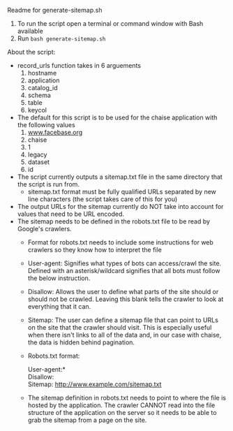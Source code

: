 Readme for generate-sitemap.sh

1. To run the script open a terminal or command window with Bash available
2. Run `bash generate-sitemap.sh`

About the script:
- record_urls function takes in 6 arguements
  1. hostname
  2. application
  3. catalog_id
  4. schema
  5. table
  6. keycol
- The default for this script is to be used for the chaise application with the following values
  1. www.facebase.org
  2. chaise
  3. 1
  4. legacy
  5. dataset
  6. id
- The script currently outputs a sitemap.txt file in the same directory that the script is run from.
  - sitemap.txt format must be fully qualified URLs separated by new line characters (the script takes care of this for you)
- The output URLs for the sitemap currently do NOT take into account for values that need to be URL encoded.
- The sitemap needs to be defined in the robots.txt file to be read by Google's crawlers.
  - Format for robots.txt needs to include some instructions for web crawlers so they know how to interpret the file
  - User-agent: Signifies what types of bots can access/crawl the site. Defined with an asterisk/wildcard signifies that all bots must follow the below instruction.
  - Disallow: Allows the user to define what parts of the site should or should not be crawled. Leaving this blank tells the crawler to look at everything that it can.
  - Sitemap: The user can define a sitemap file that can point to URLs on the site that the crawler should visit. This is especially useful when there isn't links to all of the data and, in our case with chaise, the data is hidden behind pagination.
  - Robots.txt format:

    User-agent:*  
    Disallow:  
    Sitemap: http://www.example.com/sitemap.txt  
  
  - The sitemap definition in robots.txt needs to point to where the file is hosted by the application. The crawler CANNOT read into the file structure of the application on the server so it needs to be able to grab the sitemap from a page on the site.
